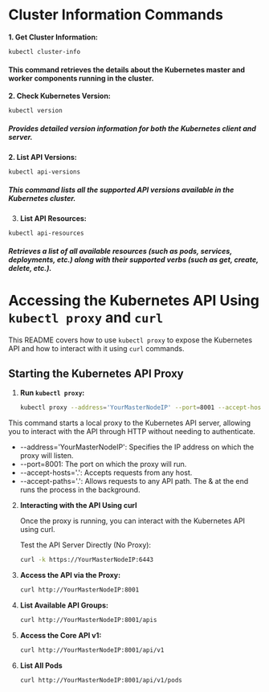 # Cluster Information Commands

**1. Get Cluster Information:**

```
kubectl cluster-info
```
#### This command retrieves the details about the Kubernetes master and worker components running in the cluster.

**2. Check Kubernetes Version:**

```
kubectl version
```
#####  Provides detailed version information for both the Kubernetes client and server.


**2. List API Versions:**

```
kubectl api-versions
```
##### This command lists all the supported API versions available in the Kubernetes cluster.

3. **List API Resources:**

```
kubectl api-resources
```
##### Retrieves a list of all available resources (such as pods, services, deployments, etc.) along with their supported verbs (such as get, create, delete, etc.).


# Accessing the Kubernetes API Using `kubectl proxy` and `curl`

This README covers how to use `kubectl proxy` to expose the Kubernetes API and how to interact with it using `curl` commands.

## Starting the Kubernetes API Proxy

1. **Run `kubectl proxy`:**

   ```bash
   kubectl proxy --address='YourMasterNodeIP' --port=8001 --accept-hosts='.' --accept-paths='.' &
   ```
This command starts a local proxy to the Kubernetes API server, allowing you to interact with the API through HTTP without needing to authenticate.

 - --address='YourMasterNodeIP': Specifies the IP address on which the proxy will listen.
 - --port=8001: The port on which the proxy will run.
 - --accept-hosts='.': Accepts requests from any host.
 - --accept-paths='.': Allows requests to any API path.
    The & at the end runs the process in the background.   

2. **Interacting with the API Using curl**

    Once the proxy is running, you can interact with the Kubernetes API using curl.

    Test the API Server Directly (No Proxy):
    ```bash
    curl -k https://YourMasterNodeIP:6443
    ```

3. **Access the API via the Proxy:**
   ```bash
   curl http://YourMasterNodeIP:8001
   ``` 

4. **List Available API Groups:**
   ```bash
   curl http://YourMasterNodeIP:8001/apis
   ```    

5. **Access the Core API v1:**
   ```bash
   curl http://YourMasterNodeIP:8001/api/v1
   ```   

6. **List All Pods**
   ```bash
   curl http://YourMasterNodeIP:8001/api/v1/pods
   ```     